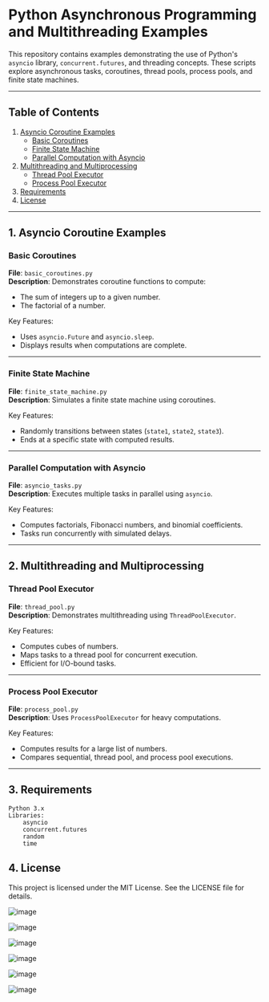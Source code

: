 # Python Asynchronous Programming and Multithreading Examples

This repository contains examples demonstrating the use of Python's `asyncio` library, `concurrent.futures`, and threading concepts. These scripts explore asynchronous tasks, coroutines, thread pools, process pools, and finite state machines.

---

## Table of Contents

1. [Asyncio Coroutine Examples](#1-asyncio-coroutine-examples)
   - [Basic Coroutines](#basic-coroutines)
   - [Finite State Machine](#finite-state-machine)
   - [Parallel Computation with Asyncio](#parallel-computation-with-asyncio)
2. [Multithreading and Multiprocessing](#2-multithreading-and-multiprocessing)
   - [Thread Pool Executor](#thread-pool-executor)
   - [Process Pool Executor](#process-pool-executor)
3. [Requirements](#4-requirements)
4. [License](#5-license)

---

## 1. Asyncio Coroutine Examples

### Basic Coroutines

**File**: `basic_coroutines.py`  
**Description**: Demonstrates coroutine functions to compute:
- The sum of integers up to a given number.
- The factorial of a number.

Key Features:
- Uses `asyncio.Future` and `asyncio.sleep`.
- Displays results when computations are complete.

---

### Finite State Machine

**File**: `finite_state_machine.py`  
**Description**: Simulates a finite state machine using coroutines.

Key Features:
- Randomly transitions between states (`state1`, `state2`, `state3`).
- Ends at a specific state with computed results.

---

### Parallel Computation with Asyncio

**File**: `asyncio_tasks.py`  
**Description**: Executes multiple tasks in parallel using `asyncio`.

Key Features:
- Computes factorials, Fibonacci numbers, and binomial coefficients.
- Tasks run concurrently with simulated delays.

---

## 2. Multithreading and Multiprocessing

### Thread Pool Executor

**File**: `thread_pool.py`  
**Description**: Demonstrates multithreading using `ThreadPoolExecutor`.

Key Features:
- Computes cubes of numbers.
- Maps tasks to a thread pool for concurrent execution.
- Efficient for I/O-bound tasks.

---

### Process Pool Executor

**File**: `process_pool.py`  
**Description**: Uses `ProcessPoolExecutor` for heavy computations.

Key Features:
- Computes results for a large list of numbers.
- Compares sequential, thread pool, and process pool executions.

---




## 3. Requirements

    Python 3.x
    Libraries:
        asyncio
        concurrent.futures
        random
        time

## 4. License

This project is licensed under the MIT License. See the LICENSE file for details.


![image](https://github.com/user-attachments/assets/c6a57d39-da1c-4511-a9b0-96c806c28ac6)

![image](https://github.com/user-attachments/assets/fd6481ce-d029-4251-8ff3-04467b122569)

![image](https://github.com/user-attachments/assets/03a243f9-aa2f-40ff-8b18-793408a05664)

![image](https://github.com/user-attachments/assets/473eb959-75b9-4327-9641-f3383182dcc0)

![image](https://github.com/user-attachments/assets/58d3f9c4-c0c1-4a78-aab6-bcda995fb898)

![image](https://github.com/user-attachments/assets/69f76627-74bd-4df8-884b-8cd2729aea81)

